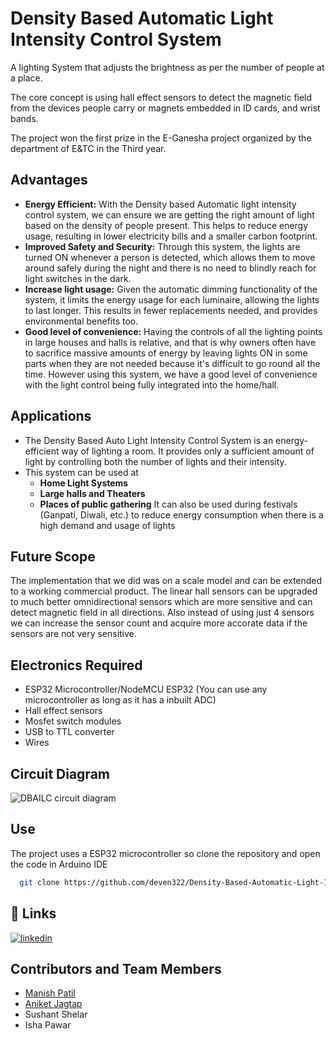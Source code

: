 
# Density Based Automatic Light Intensity Control System

A lighting System that adjusts the brightness as per the number of people at a place.

The core concept is using hall effect sensors to detect the
magnetic field from the devices people carry or magnets
embedded in ID cards, and wrist bands.

The project won the first prize in the E-Ganesha project organized
by the department of E&TC in the Third year.

## Advantages

- **Energy Efficient:** With the Density based Automatic light intensity control system, we can ensure we are getting the right amount of light based on the density of people present. This helps to reduce energy usage, resulting in lower electricity bills and a smaller carbon footprint.
- **Improved Safety and Security:** Through this system, the lights are turned ON whenever a person is detected, which allows them to move around safely during the night and there is no need to blindly reach for light switches in the dark.
- **Increase light usage:** Given the automatic dimming functionality of the system, it limits the energy usage for each luminaire, allowing the lights to last longer. This results in fewer replacements needed, and provides environmental benefits too.
- **Good level of convenience:** Having the controls of all the lighting points in large houses and halls is relative, and that is why owners often have to sacrifice massive amounts of energy by leaving lights ON in some parts when they are not needed because it's difficult to go round all the time. However using this system, we have a good level of convenience with the light control being fully integrated into the home/hall.

## Applications

- The Density Based Auto Light Intensity Control System is an energy-efficient way of lighting a room. It provides only a sufficient amount of light by controlling both the number of lights and their intensity.
- This system can be used at
  * **Home Light Systems**
  * **Large halls and Theaters**
  * **Places of public gathering**
It can also be used during festivals (Ganpati, Diwali, etc.) to reduce energy
consumption when there is a high demand and usage of lights

## Future Scope

The implementation that we did was on a scale model and can be extended to a working commercial product. The linear hall sensors can be upgraded to much better omnidirectional sensors which are more sensitive and can detect magnetic field in all directions. Also instead of using just 4 sensors we can increase the sensor count and acquire more accorate data if the sensors are not very sensitive.
## Electronics Required

 - ESP32 Microcontroller/NodeMCU ESP32 (You can use any microcontroller as long as it has a inbuilt ADC)
 - Hall effect sensors
 - Mosfet switch modules
 - USB to TTL converter
 - Wires

## Circuit Diagram

![DBAILC circuit diagram](https://user-images.githubusercontent.com/59637955/206902327-0f313777-0fb2-4e8c-8ed6-d537c9fe57ad.png)

## Use

The project uses a ESP32 microcontroller so clone the repository and open the code in Arduino IDE

```bash
  git clone https://github.com/deven322/Density-Based-Automatic-Light-Intensity-Control-System.git
```


## 🔗 Links
[![linkedin](https://img.shields.io/badge/linkedin-0A66C2?style=for-the-badge&logo=linkedin&logoColor=white)](https://www.linkedin.com/in/deven-patil-067530209/)


## Contributors and Team Members

- [Manish Patil](https://github.com/Manish1803)
- [Aniket Jagtap](https://github.com/aniketajagtap)
- Sushant Shelar
- Isha Pawar
